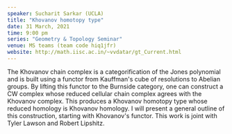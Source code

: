 ```yaml
---
speaker: Sucharit Sarkar (UCLA) 
title: "Khovanov homotopy type"
date: 31 March, 2021
time: 9:00 pm
series: "Geometry & Topology Seminar"
venue: MS teams (team code hiq1jfr)
website: http://math.iisc.ac.in/~vvdatar/gt_Current.html
---
```


The Khovanov chain complex is a categorification of the Jones polynomial and is built using a functor from Kauffman's cube of resolutions to Abelian groups. 
By lifting this functor to the Burnside category, one can construct a CW complex whose reduced cellular chain complex agrees with the Khovanov complex. 
This produces a Khovanov homotopy type whose reduced homology is Khovanov homology. I will present a general outline of this construction, starting with 
Khovanov's functor. This work is joint with Tyler Lawson and Robert Lipshitz. 
